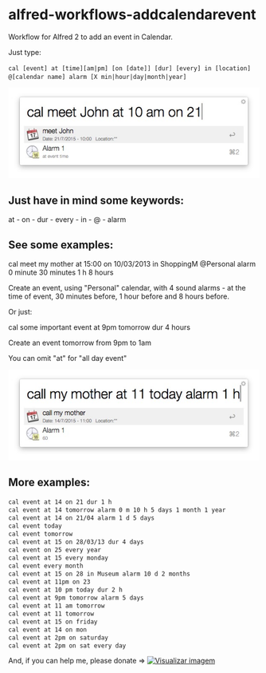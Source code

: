 # alfred-workflows-addcalendarevent

Workflow for Alfred 2 to add an event in Calendar.

Just type:

`cal [event] at [time][am|pm] [on [date]] [dur] [every] in [location] @[calendar name] alarm [X min|hour|day|month|year]`

![01](./readme/02.jpg)

## Just have in mind some keywords:

at - on - dur - every - in - @ - alarm

## See some examples:

cal meet my mother at 15:00 on 10/03/2013 in ShoppingM @Personal alarm 0 minute 30 minutes 1 h 8 hours

Create an event, using "Personal" calendar, with 4 sound alarms - at the time of event, 30 minutes before, 1 hour before and 8 hours before.

Or just:

cal some important event at 9pm tomorrow dur 4 hours

Create an event tomorrow from 9pm to 1am

You can omit "at" for "all day event"

![01](./readme/01.jpg)

## More examples:

    cal event at 14 on 21 dur 1 h
    cal event at 14 tomorrow alarm 0 m 10 h 5 days 1 month 1 year
    cal event at 14 on 21/04 alarm 1 d 5 days
    cal event today
    cal event tomorrow
    cal event at 15 on 28/03/13 dur 4 days
    cal event on 25 every year
    cal event at 15 every monday
    cal event every month
    cal event at 15 on 28 in Museum alarm 10 d 2 months
    cal event at 11pm on 23
    cal event at 10 pm today dur 2 h
    cal event at 9pm tomorrow alarm 5 days
    cal event at 11 am tomorrow
    cal event at 11 tomorrow
    cal event at 15 on friday
    cal event at 14 on mon
    cal event at 2pm on saturday
    cal event at 2pm on sat every day
    
And, if you can help me, please donate => <a href="https://www.paypal.com/cgi-bin/webscr?cmd=_donations&business=rtoshiro%40gmail%2ecom&lc=US&item_name=Toshiro&no_note=0&currency_code=BRL&bn=PP%2dDonationsBF%3abtn_donate_SM%2egif%3aNonHostedGuest"><img border="0" alt="Visualizar imagem" src="https://www.paypalobjects.com/en_US/i/btn/btn_donate_SM.gif" /></a>
